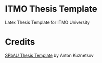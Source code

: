 # ITMO Thesis Template
Latex Thesis Template for ITMO University

# Credits
 [SPbAU Thesis Template](https://papeeria.com/p/176e1728f35d342e52fde56f01a906ec) by Anton Kuznetsov
